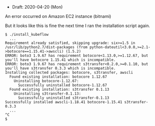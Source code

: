 * Draft: 2020-04-20 (Mon)

An error occurred on Amazon EC2 instance (bitnami)

But it looks like this is fine the next time I ran the installation script again.

```
$ ./install_kubeflow
  ...
Requirement already satisfied, skipping upgrade: six>=1.5 in /usr/lib/python2.7/dist-packages (from python-dateutil<3.0.0,>=2.1->botocore==1.15.41->awscli) (1.5.2)
ERROR: boto3 1.9.67 has requirement botocore<1.13.0,>=1.12.67, but you'll have botocore 1.15.41 which is incompatible.
ERROR: boto3 1.9.67 has requirement s3transfer<0.2.0,>=0.1.10, but you'll have s3transfer 0.3.3 which is incompatible.
Installing collected packages: botocore, s3transfer, awscli
  Found existing installation: botocore 1.12.67
    Uninstalling botocore-1.12.67:
      Successfully uninstalled botocore-1.12.67
  Found existing installation: s3transfer 0.1.13
    Uninstalling s3transfer-0.1.13:
      Successfully uninstalled s3transfer-0.1.13
Successfully installed awscli-1.18.41 botocore-1.15.41 s3transfer-0.3.3
  ...
^C
$
```

